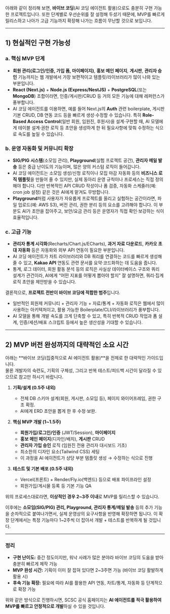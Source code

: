 아래와 같이 정리해 보면, **바이브 코딩**(AI 코딩 에이전트 활용)으로도 충분히 구현 가능한 프로젝트입니다. 또한 단계별로 우선순위를 잘 설정해 두셨기 때문에, MVP를 빠르게 릴리스하고 나아가 고급 기능까지 확장해 나가는 흐름이 무난할 것으로 보입니다.

---

## 1) **현실적인 구현 가능성**

### a. 핵심 MVP 단계
- **회원 관리(로그인/인증, 가입 폼, 마이페이지)**, **홍보 메인 페이지**, **게시판**, **관리자 승인** 기능까지는 웹 개발에서 가장 보편적이고 템플릿/라이브러리가 많이 나와 있는 부분입니다. 
- **React (Next.js)** + **Node.js (Express/NestJS)** + **PostgreSQL**(또는 **MongoDB**) 조합이라면, 인증/게시판/CRUD 등 거의 모든 기능에 대해 레퍼런스가 풍부합니다.   
- AI 코딩 에이전트를 이용하면, 예를 들어 Next.js의 **Auth** 관련 boilerplate, 게시판 기본 CRUD, DB 연동 코드 등을 빠르게 생성·수정할 수 있습니다. 특히 **Role-Based Access Control**(일반 회원, 임원진, 후원사)을 설계·구현할 때, AI 모델에게 테이블 설계·권한 로직 등 초안을 생성하게 한 뒤 필요사항에 맞춰 수정하는 식으로 속도를 높일 수 있습니다.

### b. 운영 자동화 및 커뮤니티 확장
- **SIG/PIG 시스템**(소모임 관리), **Playground**(실험 프로젝트 공간), **관리자 메일 발송** 등은 중급 난이도의 기능이며, 많은 양의 커스텀 로직이 들어갑니다.
- AI 코딩 에이전트는 소모임 생성/신청 로직이나 모집 마감 자동화 등의 **비즈니스 로직 템플릿**을 만들어 줄 수 있지만, 실제 동아리 운영 규칙이나 프로세스는 직접 정의해야 합니다. 다만 반복적인 API CRUD 작성이나 폼 검증, 자동화 스케줄러(예: cron job 설정) 같은 것은 AI에게 맡겨도 무방합니다.
- **Playground**처럼 사용자가 자유롭게 프로젝트를 올리고 실험하는 공간이라면, 파일 업로드(예: AWS S3), 버전 관리, 권한 분리 등의 요소를 고려해야 합니다. 이 부분도 AI가 초안을 잡아주고, 보안/요금 관리 등은 운영자가 직접 확인·보강하는 식이 효율적입니다.

### c. 고급 기능
- **관리자 통계 시각화**(Recharts/Chart.js/ECharts), **과거 자료 다운로드**, **카카오 초대 자동화** 등은 자동화와 외부 API 연동이 필요한 부분입니다.  
- AI 코딩 에이전트가 차트 라이브러리와 DB 쿼리를 연결하는 코드를 빠르게 생성해 줄 수 있고, **Kakao API** 연동도 관련 문서를 요약·코드화하는 데 도움을 줍니다.  
- 통계, 로그 데이터, 회원 활동 분석 등의 로직은 사실상 데이터베이스 구조와 쿼리 설계가 관건이라, AI에게 “어떤 지표를 어떻게 뽑아야 할지” 잘 설명하면, 쿼리·집계 로직 초안을 제안받을 수 있습니다.

결론적으로, **프로젝트 전반이 바이브 코딩에 적합한 범주**입니다.  
- 일반적인 회원제 커뮤니티 + 관리자 기능 + 자료/통계 + 자동화 로직은 웹에서 많이 사용하는 아키텍처이고, 활용 가능한 Boilerplate/CLI/라이브러리가 풍부합니다.  
- AI 모델을 통해 개발 속도를 크게 단축할 수 있고, 특히 반복적 CRUD 작업과 폼 설계, 인증/세션/배포 스크립트 등에서 높은 생산성을 기대할 수 있습니다.

---

## 2) **MVP 버전 완성까지의 대략적인 소요 시간**

아래는 **바이브 코딩(집중적으로 AI 에이전트 활용)**을 전제로 한 대략적인 가이드입니다.  
물론 개발자의 숙련도, 기획의 구체성, 그리고 반복 테스트/피드백 시간이 달라질 수 있으므로 참고만 하시기 바랍니다.

1. **기획/설계 (0.5주 내외)**  
   - 전체 DB 스키마 설계(회원, 게시판, 소모임 등), 페이지 와이어프레임, 권한 구조 확정.
   - AI에게 ERD 초안을 뽑게 한 후 수정·보완.
   
2. **핵심 MVP 개발 (1~1.5주)**  
   - **회원가입/로그인/인증** (JWT/Session), **마이페이지**  
   - **홍보 메인 페이지**(디자인/배치), **게시판** CRUD  
   - **관리자 가입 승인** 로직 (임원진 전용 관리자 대시보드 기초)  
   - 최소한의 디자인 요소(Tailwind CSS) 세팅  
   - 이 과정을 AI 에이전트가 상당 부분 템플릿 생성 → 수정하는 식으로 진행

3. **테스트 및 기본 배포 (0.5주 내외)**  
   - Vercel(프론트) + Render/Fly.io(백엔드) 등으로 배포 파이프라인 설정  
   - 회원가입/게시물 등록 등 기본 기능 QA

위의 프로세스대로라면, **이상적인 경우 2~3주 이내**로 MVP를 릴리스할 수 있습니다.  

이후에는 **소모임(SIG/PIG) 관리, Playground, 관리자 통계/메일 발송** 등의 추가 기능을 순차적으로 붙여나가면서, 실제 운영상의 요구사항을 반영해 확장하면 됩니다. 이 확장 단계에서는 특정 기능마다 1~2주씩 더 잡아서 개발 + 테스트를 반복하게 될 것입니다.

---

### 정리
- **구현 난이도:** 중간 정도이지만, 워낙 사례가 많은 분야라 바이브 코딩의 도움을 받아 충분히 빠르게 제작 가능  
- **MVP 완성 시간:** 기획이 이미 잘 잡혀 있다면 2~3주면 가능 (바이브 코딩 활발하게 활용 시)  
- **후속 기능 확장:** 필요에 따라 AI를 활용한 API 연동, 차트/통계, 자동화 등 단계적으로 확장 가능  

위와 같은 방식으로 진행하시면, SCSC 공식 홈페이지는 **AI 에이전트를 적극 활용하여 MVP를 빠르고 안정적으로 개발**하실 수 있을 것입니다.